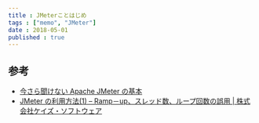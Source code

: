 ```yaml
---
title : JMeterことはじめ
tags : ["memo", "JMeter"]
date : 2018-05-01
published : true
---
```



## 参考

- [今さら聞けない Apache JMeter の基本](https://qiita.com/aidy91614/items/d96ca0261665abc54f7d)
- [JMeter の利用方法(1) – Ramp－up、スレッド数、ループ回数の誤用 | 株式会社ケイズ・ソフトウェア](https://keis-software.com/2013/09/02/jmeter-%E3%81%AE%E5%88%A9%E7%94%A8%E6%96%B9%E6%B3%951-ramp%EF%BC%8Dup%E3%80%81%E3%82%B9%E3%83%AC%E3%83%83%E3%83%89%E6%95%B0%E3%80%81%E3%83%AB%E3%83%BC%E3%83%97%E5%9B%9E%E6%95%B0%E3%81%AE%E8%AA%A4/)
